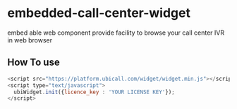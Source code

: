 # embedded-call-center-widget
embed able web component provide facility to browse your call center IVR in web browser


## How To use
```javascript
<script src="https://platform.ubicall.com/widget/widget.min.js"></script>
<script type="text/javascript">
  ubiWidget.init({licence_key : 'YOUR LICENSE KEY'});
</script>
```
